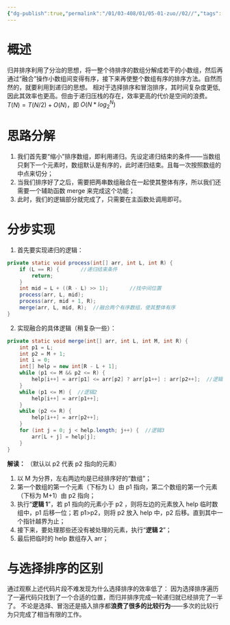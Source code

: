 ```yaml
---
{"dg-publish":true,"permalink":"/01/03-408/01/05-01-zuo//02//","tags":["personal/blog","algorithm/sorting"]}
---
```



# 概述
归并排序利用了分治的思想，将一整个待排序的数组分解成若干的小数组，然后再通过“融合”操作小数组间变得有序，接下来再使整个数组有序的排序方法。自然而然的，就要利用到递归的思想。
相对于选择排序和冒泡排序，其时间复杂度更低, 因此其效率也更高。但由于递归压栈的存在，效率更高的代价是空间的浪费。
$T(N)=T(N/2)+O(N)$，即 $O(N*log_2^{N})$
# 思路分解
1. 我们首先要“缩小”排序数组，即利用递归。先设定递归结束的条件——当数组只剩下一个元素时，数组默认是有序的，此时递归结束。且每一次按照数组的中点来切分；
2. 当我们排序好了之后，需要把两串数组融合在一起使其整体有序，所以我们还需要一个辅助函数 merge 来完成这个功能；
3. 此时，我们的逻辑部分就完成了，只需要在主函数处调用即可。
# 分步实现
1. 首先要实现递归的逻辑：
```java 
private static void process(int[] arr, int L, int R) {  
    if (L == R) {       //递归结束条件  
        return;  
    }  
    int mid = L + ((R - L) >> 1);       //找中间位置  
    process(arr, L, mid);  
    process(arr, mid + 1, R);  
    merge(arr, L, mid, R);  //融合两个有序数组，使其整体有序
}
```
2. 实现融合的具体逻辑（稍复杂一些）：
```java
private static void merge(int[] arr, int L, int M, int R) {  
    int p1 = L;  
    int p2 = M + 1;  
    int i = 0;  
    int[] help = new int[R - L + 1];  
    while (p1 <= M && p2 <= R) {  
        help[i++] = arr[p1] <= arr[p2] ? arr[p1++] : arr[p2++];  //逻辑1
    }  
    while (p1 <= M) {  //逻辑2
        help[i++] = arr[p1++];  
    }  
    while (p2 <= R) {  
        help[i++] = arr[p2++];  
    }  
    for (int j = 0; j < help.length; j++) {  //逻辑3
        arr[L + j] = help[j];  
    }  
}
```
**解读：** （默认以 p2 代表 p2 指向的元素）
1. 以 M 为分界，左右两边均是已经排序好的“数组”；
2. 第一个数组的第一个元素（下标为 L）由 p1 指向，第二个数组的第一个元素（下标为 M+1）由 p2 指向；
3. 执行“**逻辑 1**”，若 p1 指向的元素小于 p2 ，则将左边的元素放入 help 临时数组中，p1 后移一位；若 p1>p2，则将 p2 放入 help 中，p2 后移。直到其中一个指针越界为止；
4. 接下来，要处理那些还没有被处理的元素，执行“**逻辑 2**”；
5. 最后把临时的 help 数组存入 arr；
# 与选择排序的区别
通过观察上述代码片段不难发现为什么选择排序的效率低了：
因为选择排序遍历了一遍代码只找到了一个合适的位置，而归并排序完成一轮递归就已经排完了一半了。
不论是选择、冒泡还是插入排序都**浪费了很多的比较行为**——多次的比较行为只完成了相当有限的工作。

